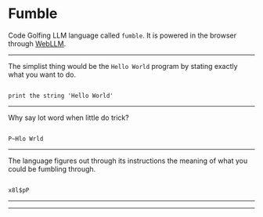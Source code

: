 # Fumble
Code Golfing LLM language called `fumble`. It is powered in the browser through [WebLLM](https://webllm.mlc.ai).


---

The simplist thing would be the `Hello World` program by stating exactly what you want to do.

<div class="fumble-v0" code="print the string 'Hello World'">
<pre><code>
print the string 'Hello World'
</code></pre>
</div>

---

Why say lot word when little do trick?

<div class="fumble-v0">
<pre><code>
P~Hlo Wrld
</code></pre>
</div>

---

The language figures out through its instructions the meaning of what you could be fumbling through.

<div class="fumble-v0" code="x8l$pP">
<pre><code>
x8l$pP
</code></pre>
</div>


---
---


<script src="versions/fumble-v0.js"></script>
